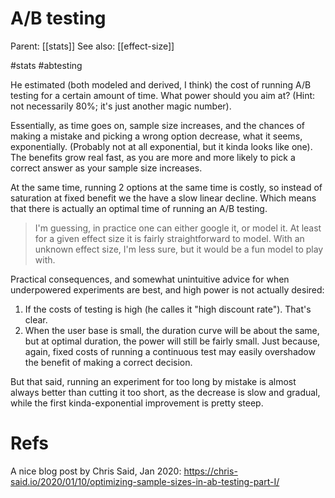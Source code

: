 # A/B testing

Parent: [[stats]]
See also: [[effect-size]]

#stats #abtesting


He estimated (both modeled and derived, I think) the cost of running A/B testing for a certain amount of time. What power should you aim at? (Hint: not necessarily 80%; it's just another magic number).

Essentially, as time goes on, sample size increases, and the chances of making a mistake and picking a wrong option decrease, what it seems, exponentially. (Probably not at all exponential, but it kinda looks like one). The benefits grow real fast, as you are more and more likely to pick a correct answer as your sample size increases.

At the same time, running 2 options at the same time is costly, so instead of saturation at fixed benefit we the have a slow linear decline. Which means that there is actually an optimal time of running an A/B testing.

> I'm guessing, in practice one can either google it, or model it. At least for a given effect size it is fairly straightforward to model. With an unknown effect size, I'm less sure, but it would be a fun model to play with.

Practical consequences, and somewhat unintuitive advice for when underpowered experiments are best, and high power is not actually desired:
1. If the costs of testing is high (he calles it "high discount rate"). That's clear.
2. When the user base is small, the duration curve will be about the same, but at optimal duration, the power will still be fairly small. Just because, again, fixed costs of running a continuous test may easily overshadow the benefit of making a correct decision.

But that said, running an experiment for too long by mistake is almost always better than cutting it too short, as the decrease is slow and gradual, while the first kinda-exponential improvement is pretty steep.

# Refs

A nice blog post by Chris Said, Jan 2020: https://chris-said.io/2020/01/10/optimizing-sample-sizes-in-ab-testing-part-I/
